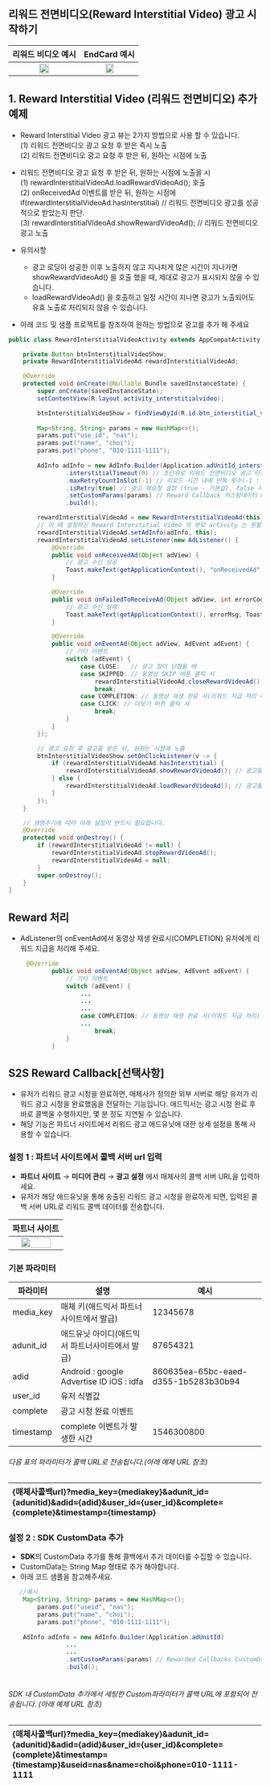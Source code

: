 ## 리워드 전면비디오(Reward Interstitial Video) 광고 시작하기

|                                                        리워드 비디오 예시                                                         | EndCard 예시
|:-------------------------------------------------------------------------------------------------------------------------:|:---:|
| <img src="https://github.com/samkim123/ttt/blob/master/reward_endcard.jpg"  width="40%" height="40%"/> |<img src="https://github.com/samkim123/ttt/blob/master/reward.jpg"  width="40%" height="40%"/>


## 1. Reward Interstitial Video (리워드 전면비디오) 추가 예제
- Reward Interstitial Video 광고 뷰는 2가지 방법으로 사용 할 수 있습니다.     
  (1) 리워드 전면비디오 광고 요청 후 받은 즉시 노출   
  (2) 리워드 전면비디오 광고 요청 후 받은 뒤, 원하는 시점에 노출
- 리워드 전면비디오 광고 요청 후 받은 뒤, 원하는 시점에 노출을 시   
  (1) rewardInterstitialVideoAd.loadRewardVideoAd(); 호출   
  (2) onReceivedAd 이벤트를 받은 뒤, 원하는 시점에 if(rewardInterstitialVideoAd.hasInterstitial) // 리워드 전면비디오 광고를 성공적으로 받았는지 판단.   
  (3) rewardInterstitialVideoAd.showRewardVideoAd(); // 리워드 전면비디오 광고 노출    
 - 유의사항
   - 광고 로딩이 성공한 이후 노출하지 않고 지나치게 많은 시간이 지나가면 showRewardVideoAd() 을 호출 했을 때, 제대로 광고가 표시되지 않을 수 있습니다.
   - loadRewardVideoAd() 을 호출하고 일정 시간이 지나면 광고가 노출되어도 유효 노출로 처리되지 않을 수 있습니다.

- 아래 코드 및 샘플 프로젝트를 참조하여 원하는 방법으로 광고를 추가 해 주세요
```java
public class RewardInterstitialVideoActivity extends AppCompatActivity {

    private Button btnInterstitialVideoShow;
    private RewardInterstitialVideoAd rewardInterstitialVideoAd;

    @Override
    protected void onCreate(@Nullable Bundle savedInstanceState) {
        super.onCreate(savedInstanceState);
        setContentView(R.layout.activity_interstitialvideo);

        btnInterstitialVideoShow = findViewById(R.id.btn_interstitial_video_show);
        
        Map<String, String> params = new HashMap<>();
        params.put("use_id", "nas");
        params.put("name", "choi");
        params.put("phone", "010-1111-1111");
		
        AdInfo adInfo = new AdInfo.Builder(Application.adUnitId_interstitialVideo) // AdMixer 플랫폼에서 발급받은 리워드 전면비디오 ADUNIT_ID
                .interstitialTimeout(0) // 초단위로 리워드 전면비디오 광고 타임아웃 설정 (기본값 : 0, 0 이면 서버지정 시간으로 처리, 서버지정 시간 : 20s)
                .maxRetryCountInSlot(-1) // 리로드 시간 내에 반복 횟수(-1 : 무한, 0 : 반복 없음, n : n번 반복)
                .isRetry(true) // 광고 재요청 설정 (true - 기본값), false 시, 1회 요청 후 바로 Callback
                .setCustomParams(params) // Reward Callback 커스텀데이터 Map형태로 추가 (선택사항) 
                .build();

        rewardInterstitialVideoAd = new RewardInterstitialVideoAd(this);
        // 이 때 설정하신 Reward Interstitial Video 의 부모 activity 는 원활한 광고 제공을 위해 hardwareAccelerated 가 true 설정되오니 참고 부탁드립니다.
        rewardInterstitialVideoAd.setAdInfo(adInfo, this);
        rewardInterstitialVideoAd.setListener(new AdListener() {
            @Override
            public void onReceivedAd(Object adView) {
                // 광고 수신 성공
                Toast.makeText(getApplicationContext(), "onReceivedAd", Toast.LENGTH_SHORT).show();
            }

            @Override
            public void onFailedToReceiveAd(Object adView, int errorCode, String errorMsg) {
                // 광고 수신 실패
                Toast.makeText(getApplicationContext(), errorMsg, Toast.LENGTH_SHORT).show();
            }

            @Override
            public void onEventAd(Object adView, AdEvent adEvent) {
                // 기타 이벤트
                switch (adEvent) {
                    case CLOSE:   // 광고 창이 닫혔을 때
                    case SKIPPED: // 동영상 SKIP 버튼 클릭 시
                        rewardInterstitialVideoAd.closeRewardVideoAd();
                        break;
                    case COMPLETION: // 동영상 재생 완료 시(리워드 지급 처리 해주세요)
                    case CLICK: // 더보기 버튼 클릭 시
                        break;
                }
            }
        });

        // 광고 요청 후 광고를 받은 뒤, 원하는 시점에 노출
        btnInterstitialVideoShow.setOnClickListener(v -> {
            if (rewardInterstitialVideoAd.hasInterstitial) {
                rewardInterstitialVideoAd.showRewardVideoAd(); // 광고를 노출한다.
            } else {
                rewardInterstitialVideoAd.loadRewardVideoAd(); // 광고를 미리 로드한다.
            }
        });
    }

    // 생명주기에 따라 아래 설정이 반드시 필요합니다.
    @Override
    protected void onDestroy() {
        if (rewardInterstitialVideoAd != null) {
            rewardInterstitialVideoAd.stopRewardVideoAd();
            rewardInterstitialVideoAd = null;
        }
        super.onDestroy();
    }
}
```

## Reward 처리
- AdListener의 onEventAd에서 동영상 재생 완료시(COMPLETION) 유저에게 리워드 지급을 처리해 주세요.
```java
     @Override
            public void onEventAd(Object adView, AdEvent adEvent) {
                // 기타 이벤트
                switch (adEvent) {
                    ...
                    ...
                    ...
                    case COMPLETION: // 동영상 재생 완료 시(리워드 지급 처리)
                    ...
                        break;
                }
            }
```

## S2S Reward Callback[선택사항]
- 유저가 리워드 광고 시청을 완료하면, 매체사가 정의한 외부 서버로 해당 유저가 리워드 광고 시청을 완료했음을 전달하는 기능입니다.
  애드믹서는 광고 시청 완료 후 바로 콜백을 수행하지만, 몇 분 정도 지연될 수 있습니다.
- 해당 기능은 파트너 사이트에서 리워드 광고 애드유닛에 대한 상세 설정을 통해 사용할 수 있습니다.

### 설정 1 : 파트너 사이트에서 콜백 서버 url 입력
- **파트너 사이트** → **미디어 관리** → **광고 설정** 에서 매체사의 콜백 서버 URL을 입력하세요.
- 유저가 해당 애드유닛을 통해 송출된 리워드 광고 시청을 완료하게 되면, 입력된 콜백 서버 URL로 리워드 콜백 데이터를 전송합니다.

|                                                              파트너 사이트                                                               |
|:----------------------------------------------------------------------------------------------------------------------------------:|
| <img src="https://github.com/samkim123/ttt/blob/master/settings.png"  width="80%" height="80%"/> |


### 기본 파라미터


|파라미터| 설명                             |예시|
|------|--------------------------------|---|
|media_key| 매체 키(애드믹서 파트너사이트에서 발급)         |12345678|
|adunit_id| 애드유닛 아이디(애드믹서 파트너사이트에서 발급)     |87654321|
|adid| Android : google Advertise ID iOS : idfa |860635ea-65bc-eaed-d355-1b5283b30b94|
|user_id| 유저 식별값 ||
|complete| 광고 시청 완료 이벤트 ||
|timestamp| complete 이벤트가 발생한 시간 |1546300800|
###### 다음 표의 파라미터가 콜백 URL로 전송됩니다.(아래 예제 URL 참조)

| {매체사콜백url}?media_key={mediakey}&adunit_id={adunitid}&adid={adid}&user_id={user_id}&complete={complete}&timestamp={timestamp} |
|:-----------------------------------------------------------------------------------------------------------------------------|


### 설정 2 : SDK CustomData 추가
- **SDK**의 CustomData 추가를 통해 콜백에서 추가 데이터를 수집할 수 있습니다.
- CustomData는 String Map 형태로 추가 해야합니다.
- 아래 코드 샘플을 참고해주세요.
```java
   //예시
    Map<String, String> params = new HashMap<>();
        params.put("useid", "nas");
        params.put("name", "choi");
        params.put("phone", "010-1111-1111");	
	
	AdInfo adInfo = new AdInfo.Builder(Application.adUnitId)
                ...
                ...
                .setCustomParams(params) // Rewarded Callbacks CustomData는 String Map형태로 추가 
                .build();
		
```

###### SDK 내 CustomData 추가에서 세팅한 Custom파라미터가 콜백 URL에 포함되어 전송됩니다. (아래 예제 URL 참조)


| {매체사콜백url}?media_key={mediakey}&adunit_id={adunitid}&adid={adid}&user_id={user_id}&complete={complete}&timestamp={timestamp}&useid=nas&name=choi&phone=010-1111-1111 |
|:---------------------------------------------------------------------------------------------------------------------------------------------------------------------|
